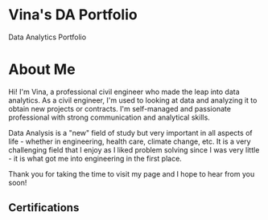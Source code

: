 # Vina's DA Portfolio
Data Analytics Portfolio

# About Me
Hi! I'm Vina, a professional civil engineer who made the leap into data analytics. As a civil engineer, I'm used to looking at data and analyzing it to obtain new projects or contracts. I'm self-managed and passionate professional with strong communication and analytical skills.

Data Analysis is a "new" field of study but very important in all aspects of life - whether in engineering, health care, climate change, etc. It is a very challenging field that I enjoy as I liked problem solving since I was very little - it is what got me into engineering in the first place.  

Thank you for taking the time to visit my page and I hope to hear from you soon!

## Certifications
[](https://github.com/anivina07/DA_Portfolio/blob/main/Certifications/RefocusCompletionCertificate_Vina%20Korina%20Solidum_117874517.pdf)
